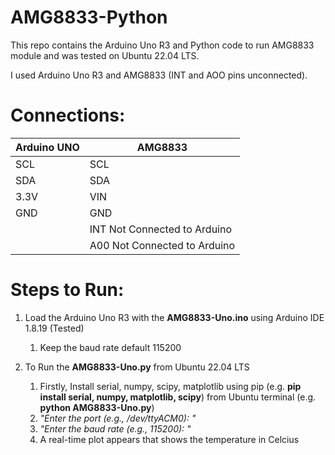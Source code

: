 # AMG8833-Python
This repo contains the Arduino Uno R3 and Python code to run AMG8833 module and was tested on Ubuntu 22.04 LTS.

I used Arduino Uno R3 and AMG8833 (INT and AOO pins unconnected).

# Connections:

| Arduino UNO  | AMG8833 |
| ------------- | ------------- |
| SCL  | SCL  |
| SDA  | SDA  |
| 3.3V  | VIN  |
| GND  | GND  |
|   | INT Not Connected to Arduino  |
|   | A00 Not Connected to Arduino  |   

# Steps to Run:
1. Load the Arduino Uno R3 with the **AMG8833-Uno.ino** using Arduino IDE 1.8.19 (Tested)
   1. Keep the baud rate default 115200
 
2. To Run the **AMG8833-Uno.py** from Ubuntu 22.04 LTS
   1. Firstly, Install serial, numpy, scipy, matplotlib using pip (e.g. **pip install serial, numpy, matplotlib, scipy**) from Ubuntu terminal (e.g. **python AMG8833-Uno.py**)
   2.  _"Enter the port (e.g., /dev/ttyACM0): "_
   3.  _"Enter the baud rate (e.g., 115200): "_
   4.  A real-time plot appears that shows the temperature in Celcius
